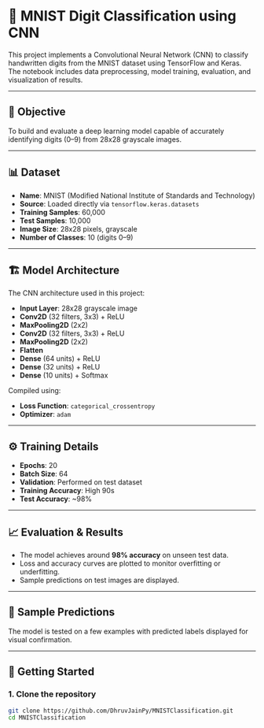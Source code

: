 # 🧠 MNIST Digit Classification using CNN

This project implements a Convolutional Neural Network (CNN) to classify handwritten digits from the MNIST dataset using TensorFlow and Keras. The notebook includes data preprocessing, model training, evaluation, and visualization of results.

---

## 📌 Objective

To build and evaluate a deep learning model capable of accurately identifying digits (0–9) from 28x28 grayscale images.

---

## 📊 Dataset

- **Name**: MNIST (Modified National Institute of Standards and Technology)
- **Source**: Loaded directly via `tensorflow.keras.datasets`
- **Training Samples**: 60,000
- **Test Samples**: 10,000
- **Image Size**: 28x28 pixels, grayscale
- **Number of Classes**: 10 (digits 0–9)

---

## 🏗️ Model Architecture

The CNN architecture used in this project:

- **Input Layer**: 28x28 grayscale image
- **Conv2D** (32 filters, 3x3) + ReLU
- **MaxPooling2D** (2x2)
- **Conv2D** (32 filters, 3x3) + ReLU
- **MaxPooling2D** (2x2)
- **Flatten**
- **Dense** (64 units) + ReLU
- **Dense** (32 units) + ReLU
- **Dense** (10 units) + Softmax

Compiled using:
- **Loss Function**: `categorical_crossentropy`
- **Optimizer**: `adam`

---

## ⚙️ Training Details

- **Epochs**: 20
- **Batch Size**: 64
- **Validation**: Performed on test dataset
- **Training Accuracy**: High 90s
- **Test Accuracy**: ~98%

---

## 📈 Evaluation & Results

- The model achieves around **98% accuracy** on unseen test data.
- Loss and accuracy curves are plotted to monitor overfitting or underfitting.
- Sample predictions on test images are displayed.

---

## 🧪 Sample Predictions

The model is tested on a few examples with predicted labels displayed for visual confirmation.

---

## 🚀 Getting Started

### 1. Clone the repository

```bash
git clone https://github.com/DhruvJainPy/MNISTClassification.git
cd MNISTClassification
